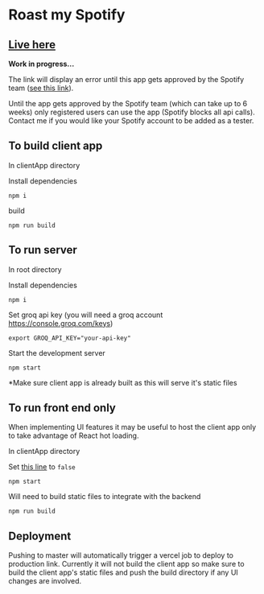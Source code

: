 
# Roast my Spotify

   ## **[Live here](https://roast-my-spotify.vercel.app/)**

**Work in progress...**

The link will display an error until this app gets approved by the Spotify team ([see this link](https://developer.spotify.com/documentation/web-api/concepts/quota-modes)).

Until the app gets approved by the Spotify team (which can take up to 6 weeks) only registered users can use the app (Spotify blocks all api calls). Contact me if you would like your Spotify account to be added as a tester.



## To build client app

In clientApp directory

Install dependencies

    npm i

build

    npm run build




## To run server

In root directory

Install dependencies

    npm i

Set groq api key (you will need a groq account https://console.groq.com/keys)

    export GROQ_API_KEY="your-api-key"

Start the development server

    npm start

*Make sure client app is already built as this will serve it's static files


## To run front end only

When implementing UI features it may be useful to host the client app only to take advantage of React hot loading.

In clientApp directory

Set [this line](https://github.com/MacLinh/roast-my-spotify/blob/master/clientApp/src/services/api.js#L29) to `false` 

    npm start
Will need to build static files to integrate with the backend

    npm run build

## Deployment

Pushing to master will automatically trigger a vercel job to deploy to production link. Currently it will not build the client app so make sure to build the client app's static files and push the build directory if any UI changes are involved.

